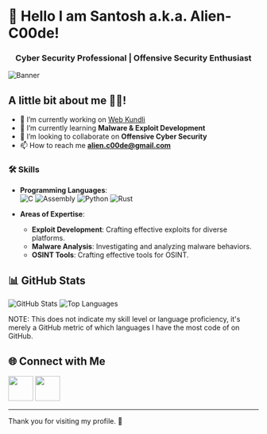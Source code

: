 # 👋 Hello I am Santosh a.k.a. Alien-C00de!
<h3 align="center">Cyber Security Professional | Offensive Security Enthusiast</h3>

![Banner](https://via.placeholder.com/1200x75.png?text=Welcome+to+My+GitHub+Profile)

## A little bit about me 🕵️‍♂️!
- 🔭 I’m currently working on [Web Kundli](https://github.com/Alien-C00de/Web-Kundli)
- 🌱 I’m currently learning **Malware & Exploit Development**
- 👯 I’m looking to collaborate on **Offensive Cyber Security**
- 📫 How to reach me **alien.c00de@gmail.com**

### 🛠️ Skills
- **Programming Languages**:  
  ![C](https://img.shields.io/badge/C-00599C?style=for-the-badge&logo=c&logoColor=white)  ![Assembly](https://img.shields.io/badge/Assembly-7E9CD8?style=for-the-badge&logo=assemblyscript&logoColor=white)  ![Python](https://img.shields.io/badge/Python-3776AB?style=for-the-badge&logo=python&logoColor=white)  ![Rust](https://img.shields.io/badge/Rust-000000?style=for-the-badge&logo=rust&logoColor=white)

- **Areas of Expertise**:
  - **Exploit Development**: Crafting effective exploits for diverse platforms.
  - **Malware Analysis**: Investigating and analyzing malware behaviors.
  - **OSINT Tools**: Crafting effective tools for OSINT.  

## 📊 GitHub Stats
![GitHub Stats](https://github-readme-stats.vercel.app/api?username=alien-c00de&show_icons=true&theme=radical)  ![Top Languages](https://github-readme-stats.vercel.app/api/top-langs/?username=alien-c00de&layout=compact&theme=radical)

NOTE: This does not indicate my skill level or language proficiency, it's merely a GitHub metric of which languages I have the most code of on GitHub.

## 🌐 Connect with Me
[<img src="https://cdn.jsdelivr.net/gh/devicons/devicon@latest/icons/linkedin/linkedin-original.svg" width="50" height="50" />](https://www.linkedin.com/in/yourprofile)
[<img src="https://cdn.jsdelivr.net/gh/devicons/devicon@latest/icons/github/github-original-wordmark.svg" width="50" height="50" />]([https://www.linkedin.com/in/yourprofile)

---

Thank you for visiting my profile. 🚀
